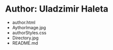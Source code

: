 # Author: Uladzimir Haleta
* author.html
* AythorImage.jpg
* authorStyles.css
* Directory.jpg
* README.md